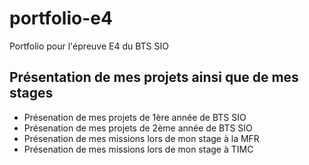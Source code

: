 # portfolio-e4
Portfolio pour l'épreuve E4 du BTS SIO
## Présentation de mes projets ainsi que de mes stages ##
- Présenation de mes projets de 1ère année de BTS SIO
- Présenation de mes projets de 2ème année de BTS SIO
- Présenation de mes missions lors de mon stage à la MFR
- Présenation de mes missions lors de mon stage à TIMC
  
